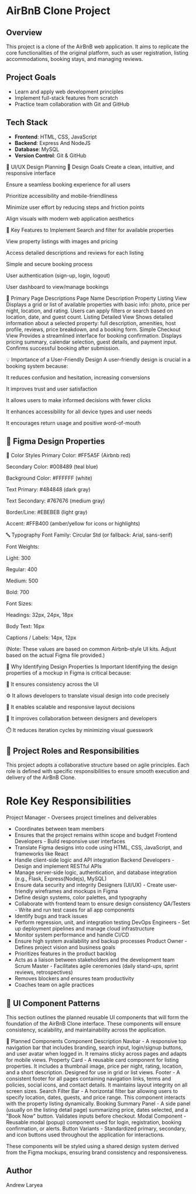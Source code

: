 # AirBnB Clone Project

## Overview
This project is a clone of the AirBnB web application. It aims to replicate the core functionalities of the original platform, such as user registration, listing accommodations, booking stays, and managing reviews.

## Project Goals
- Learn and apply web development principles
- Implement full-stack features from scratch
- Practice team collaboration with Git and GitHub

## Tech Stack
- **Frontend**: HTML, CSS, JavaScript
- **Backend**: Express And NodeJS
- **Database**: MySQL
- **Version Control**: Git & GitHub


🧠 UI/UX Design Planning
🎯 Design Goals
Create a clean, intuitive, and responsive interface

Ensure a seamless booking experience for all users

Prioritize accessibility and mobile-friendliness

Minimize user effort by reducing steps and friction points

Align visuals with modern web application aesthetics

🔑 Key Features to Implement
Search and filter for available properties

View property listings with images and pricing

Access detailed descriptions and reviews for each listing

Simple and secure booking process

User authentication (sign-up, login, logout)

User dashboard to view/manage bookings

📄 Primary Page Descriptions
Page Name	Description
Property Listing View	Displays a grid or list of available properties with basic info: photo, price per night, location, and rating. Users can apply filters or search based on location, date, and guest count.
Listing Detailed View	Shows detailed information about a selected property: full description, amenities, host profile, reviews, price breakdown, and a booking form.
Simple Checkout View	Provides a streamlined interface for booking confirmation. Displays pricing summary, calendar selection, guest details, and payment input. Confirms successful booking after submission.

💡 Importance of a User-Friendly Design
A user-friendly design is crucial in a booking system because:

It reduces confusion and hesitation, increasing conversions

It improves trust and user satisfaction

It allows users to make informed decisions with fewer clicks

It enhances accessibility for all device types and user needs

It encourages return usage and positive word-of-mouth


## 🎨 Figma Design Properties
📘 Color Styles
Primary Color: #FF5A5F (Airbnb red)

Secondary Color: #008489 (teal blue)

Background Color: #FFFFFF (white)

Text Primary: #484848 (dark gray)

Text Secondary: #767676 (medium gray)

Border/Line: #EBEBEB (light gray)

Accent: #FFB400 (amber/yellow for icons or highlights)

🔤 Typography
Font Family: Circular Std (or fallback: Arial, sans-serif)

Font Weights:

Light: 300

Regular: 400

Medium: 500

Bold: 700

Font Sizes:

Headings: 32px, 24px, 18px

Body Text: 16px

Captions / Labels: 14px, 12px

(Note: These values are based on common Airbnb-style UI kits. Adjust based on the actual Figma file provided.)

🧩 Why Identifying Design Properties Is Important
Identifying the design properties of a mockup in Figma is critical because:

🎯 It ensures consistency across the UI

⚙️ It allows developers to translate visual design into code precisely

📏 It enables scalable and responsive layout decisions

🤝 It improves collaboration between designers and developers

⏱️ It reduces iteration cycles by minimizing visual guesswork


## 👥 Project Roles and Responsibilities
This project adopts a collaborative structure based on agile principles. Each role is defined with specific responsibilities to ensure smooth execution and delivery of the AirBnB Clone.

# Role	Key Responsibilities
Project Manager	- Oversees project timelines and deliverables
- Coordinates between team members
- Ensures that the project remains within scope and budget
Frontend Developers	- Build responsive user interfaces
- Translate Figma designs into code using HTML, CSS, JavaScript, and frameworks like React
- Handle client-side logic and API integration
Backend Developers	- Design and implement RESTful APIs
- Manage server-side logic, authentication, and database integration (e.g., Flask, Express(Nodejs), MySQL)
- Ensure data security and integrity
Designers (UI/UX)	- Create user-friendly wireframes and mockups in Figma
- Define design systems, color palettes, and typography
- Collaborate with frontend team to ensure design consistency
QA/Testers	- Write and run test cases for all app components
- Identify bugs and track issues
- Perform regression, unit, and integration testing
DevOps Engineers	- Set up deployment pipelines and manage cloud infrastructure
- Monitor system performance and handle CI/CD
- Ensure high system availability and backup processes
Product Owner	- Defines project vision and business goals
- Prioritizes features in the product backlog
- Acts as a liaison between stakeholders and the development team
Scrum Master	- Facilitates agile ceremonies (daily stand-ups, sprint reviews, retrospectives)
- Removes blockers and ensures team productivity
- Coaches team on agile practices

## 🧩 UI Component Patterns
This section outlines the planned reusable UI components that will form the foundation of the AirBnB Clone interface. These components will ensure consistency, scalability, and maintainability across the application.

🔧 Planned Components
Component	Description
Navbar	- A responsive top navigation bar that includes branding, search input, login/signup buttons, and user avatar when logged in. It remains sticky across pages and adapts for mobile views.
Property Card	- A reusable card component for listing properties. It includes a thumbnail image, price per night, rating, location, and a short description. Designed for use in grid or list views.
Footer	- A consistent footer for all pages containing navigation links, terms and policies, social icons, and contact details. It maintains layout integrity on all screen sizes.
Search Filter Bar	- A horizontal filter bar allowing users to specify location, dates, guests, and price range. This component interacts with the property listing dynamically.
Booking Summary Panel	- A side panel (usually on the listing detail page) summarizing price, dates selected, and a "Book Now" button. Validates inputs before checkout.
Modal Component	- Reusable modal (popup) component used for login, registration, booking confirmation, or alerts.
Button Variants	- Standardized primary, secondary, and icon buttons used throughout the application for interactions.

These components will be styled using a shared design system derived from the Figma mockups, ensuring brand consistency and responsiveness.



## Author
Andrew Laryea
